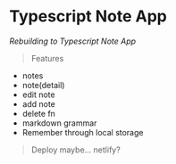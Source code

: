 # **Typescript Note App**

_Rebuilding to Typescript Note App_


> Features

- notes
- note(detail)
- edit note
- add note
- delete fn
- markdown grammar
- Remember through local storage 

> Deploy
    maybe... netlify?

